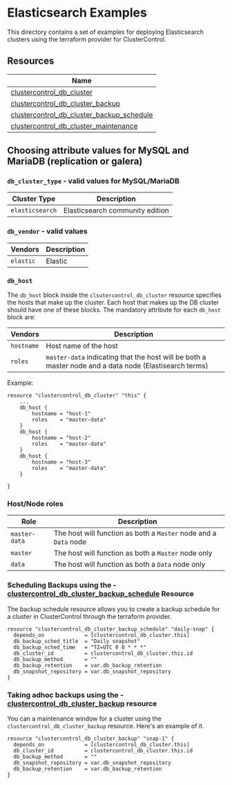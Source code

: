 # Elasticsearch Examples

This directory contains a set of examples for deploying Elasticsearch clusters using the terraform provider for ClusterControl.

## Resources

| Name                                                                                                                                               |
|----------------------------------------------------------------------------------------------------------------------------------------------------|
| [clustercontrol_db_cluster](../../docs/resources/db_cluster.md#clustercontrol_db_cluster-resource)                                                 |
| [clustercontrol_db_cluster_backup](../../docs/resources/db_cluster_backup.md#clustercontrol_db_cluster_backup-resource)                            |                                                                                                                                                                                    |
| [clustercontrol_db_cluster_backup_schedule](../../docs/resources/db_cluster_backup_schedule.md#clustercontrol_db_cluster_backup_schedule-resource) |
| [clustercontrol_db_cluster_maintenance](../../docs/resources/db_cluster_maintenance.md#clustercontrol_db_cluster_maintenance-resource)             |


## Choosing attribute values for MySQL and MariaDB (replication or galera)

### `db_cluster_type` - valid values for MySQL/MariaDB

| Cluster Type   | Description                     |
|----------------|---------------------------------|
| `elasticsearch` | Elasticsearch community edition |

### `db_vendor` - valid values

| Vendors   | Description |
|-----------|-----------|
| `elastic` | Elastic |


### `db_host`
The `db_host` block inside the `clsutercontrol_db_cluster` resource specifies the hosts that make up the cluster. Each host
that makes up the DB cluster should have one of these blocks. The mandatory attribute for each `db_host` block are:

| Vendors   | Description |
|-----------|-----------|
| `hostname` | Host name of the host |
| `roles` | `master-data` indicating that the host will be both a master node and a data node (Elastisearch terms) |

Example:

```hcl
resource "clustercontrol_db_cluster" "this" {
    ...
    db_host {
        hostname = "host-1"
        roles    = "master-data"
    }
    db_host {
        hostname = "host-2"
        roles    = "master-data"
    }
    db_host {
        hostname = "host-3"
        roles    = "master-data"
    }

}
```

### Host/Node roles

| Role          | Description                                                      |
|---------------|------------------------------------------------------------------|
| `master-data` | The host will function as both a `Master` node and a `Data` node |
| `master`      | The host will function as both a `Master` node only              |
| `data`        | The host will function as both a `Data` node only                |

### Scheduling Backups using the - [clustercontrol_db_cluster_backup_schedule](../../docs/resources/db_cluster_backup_schedule.md#clustercontrol_db_cluster_backup_schedule-resource) Resource
The backup schedule resource allows you to create a backup schedule for a cluster in ClusterControl through the
terraform provider. 

```hcl
resource "clustercontrol_db_cluster_backup_schedule" "daily-snap" {
  depends_on             = [clustercontrol_db_cluster.this]
  db_backup_sched_title  = "Daily snapshot"
  db_backup_sched_time   = "TZ=UTC 0 0 * * *"
  db_cluster_id          = clustercontrol_db_cluster.this.id
  db_backup_method       = ""
  db_backup_retention    = var.db_backup_retention
  db_snapshot_repository = var.db_snapshot_repository
}
```

### Taking adhoc backups using the - [clustercontrol_db_cluster_backup](../../docs/resources/db_cluster_backup.md#clustercontrol_db_cluster_backup-resource) resource
You can a maintenance window for a cluster using the `clustercontrol_db_cluster_backup` resource.
Here's an example of it.

```hcl
resource "clustercontrol_db_cluster_backup" "snap-1" {
  depends_on             = [clustercontrol_db_cluster.this]
  db_cluster_id          = clustercontrol_db_cluster.this.id
  db_backup_method       = ""
  db_snapshot_repository = var.db_snapshot_repository
  db_backup_retention    = var.db_backup_retention
}
```
